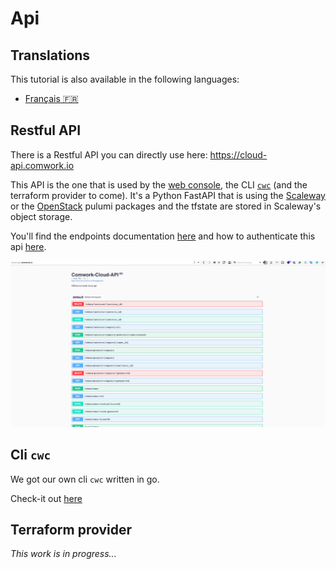 # Api

## Translations

This tutorial is also available in the following languages:
* [Français 🇫🇷](../translations/fr/api/README.md)

## Restful API

There is a Restful API you can directly use here: https://cloud-api.comwork.io

This API is the one that is used by the [web console](../console/README.md), the CLI [`cwc`](../cli/README.md) (and the terraform provider to come). It's a Python FastAPI that is using the [Scaleway](https://www.pulumi.com/registry/packages/scaleway/) or the [OpenStack](https://www.pulumi.com/registry/packages/openstack/) pulumi packages and the tfstate are stored in Scaleway's object storage.

You'll find the endpoints documentation [here](https://cloud-api.comwork.io) and how to authenticate this api [here](./api_credentials.md).

![swagger](../../img/swagger.png)

## Cli `cwc`

We got our own cli `cwc` written in go.

Check-it out [here](../cli/README.md)

## Terraform provider

_This work is in progress..._
